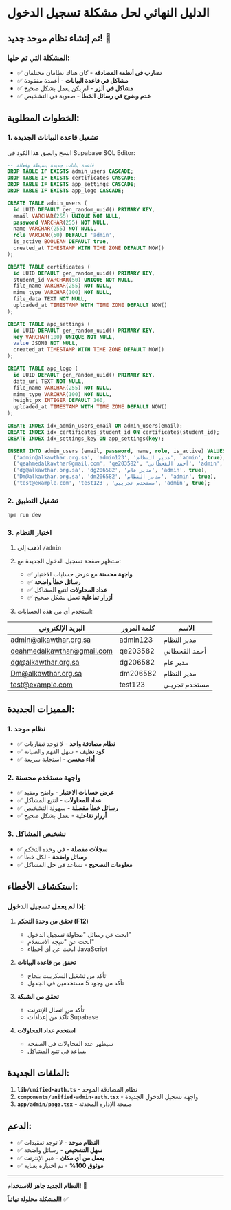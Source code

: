 # الدليل النهائي لحل مشكلة تسجيل الدخول

## تم إنشاء نظام موحد جديد! 🎯

### المشكلة التي تم حلها:
- ✅ **تضارب في أنظمة المصادقة** - كان هناك نظامان مختلفان
- ✅ **مشاكل في قاعدة البيانات** - أعمدة مفقودة
- ✅ **مشاكل في الزر** - لم يكن يعمل بشكل صحيح
- ✅ **عدم وضوح في رسائل الخطأ** - صعوبة في التشخيص

## الخطوات المطلوبة:

### 1. تشغيل قاعدة البيانات الجديدة

انسخ والصق هذا الكود في Supabase SQL Editor:

```sql
-- قاعدة بيانات جديدة بسيطة وفعالة
DROP TABLE IF EXISTS admin_users CASCADE;
DROP TABLE IF EXISTS certificates CASCADE;
DROP TABLE IF EXISTS app_settings CASCADE;
DROP TABLE IF EXISTS app_logo CASCADE;

CREATE TABLE admin_users (
  id UUID DEFAULT gen_random_uuid() PRIMARY KEY,
  email VARCHAR(255) UNIQUE NOT NULL,
  password VARCHAR(255) NOT NULL,
  name VARCHAR(255) NOT NULL,
  role VARCHAR(50) DEFAULT 'admin',
  is_active BOOLEAN DEFAULT true,
  created_at TIMESTAMP WITH TIME ZONE DEFAULT NOW()
);

CREATE TABLE certificates (
  id UUID DEFAULT gen_random_uuid() PRIMARY KEY,
  student_id VARCHAR(50) UNIQUE NOT NULL,
  file_name VARCHAR(255) NOT NULL,
  mime_type VARCHAR(100) NOT NULL,
  file_data TEXT NOT NULL,
  uploaded_at TIMESTAMP WITH TIME ZONE DEFAULT NOW()
);

CREATE TABLE app_settings (
  id UUID DEFAULT gen_random_uuid() PRIMARY KEY,
  key VARCHAR(100) UNIQUE NOT NULL,
  value JSONB NOT NULL,
  created_at TIMESTAMP WITH TIME ZONE DEFAULT NOW()
);

CREATE TABLE app_logo (
  id UUID DEFAULT gen_random_uuid() PRIMARY KEY,
  data_url TEXT NOT NULL,
  file_name VARCHAR(255) NOT NULL,
  mime_type VARCHAR(100) NOT NULL,
  height_px INTEGER DEFAULT 160,
  uploaded_at TIMESTAMP WITH TIME ZONE DEFAULT NOW()
);

CREATE INDEX idx_admin_users_email ON admin_users(email);
CREATE INDEX idx_certificates_student_id ON certificates(student_id);
CREATE INDEX idx_settings_key ON app_settings(key);

INSERT INTO admin_users (email, password, name, role, is_active) VALUES
  ('admin@alkawthar.org.sa', 'admin123', 'مدير النظام', 'admin', true),
  ('qeahmedalkawthar@gmail.com', 'qe203582', 'أحمد القحطاني', 'admin', true),
  ('dg@alkawthar.org.sa', 'dg206582', 'مدير عام', 'admin', true),
  ('Dm@alkawthar.org.sa', 'dm206582', 'مدير النظام', 'admin', true),
  ('test@example.com', 'test123', 'مستخدم تجريبي', 'admin', true);
```

### 2. تشغيل التطبيق

```bash
npm run dev
```

### 3. اختبار النظام

1. اذهب إلى `/admin`
2. ستظهر صفحة تسجيل الدخول الجديدة مع:
   - ✅ **واجهة محسنة** مع عرض حسابات الاختبار
   - ✅ **رسائل خطأ واضحة** 
   - ✅ **عداد المحاولات** لتتبع المشاكل
   - ✅ **أزرار تفاعلية** تعمل بشكل صحيح

3. استخدم أي من هذه الحسابات:

| البريد الإلكتروني | كلمة المرور | الاسم |
|------------------|-------------|-------|
| admin@alkawthar.org.sa | admin123 | مدير النظام |
| qeahmedalkawthar@gmail.com | qe203582 | أحمد القحطاني |
| dg@alkawthar.org.sa | dg206582 | مدير عام |
| Dm@alkawthar.org.sa | dm206582 | مدير النظام |
| test@example.com | test123 | مستخدم تجريبي |

## المميزات الجديدة:

### 1. **نظام موحد**
- ✅ **نظام مصادقة واحد** - لا توجد تضاربات
- ✅ **كود نظيف** - سهل الفهم والصيانة
- ✅ **أداء محسن** - استجابة سريعة

### 2. **واجهة مستخدم محسنة**
- ✅ **عرض حسابات الاختبار** - واضح ومفيد
- ✅ **عداد المحاولات** - لتتبع المشاكل
- ✅ **رسائل خطأ مفصلة** - سهولة التشخيص
- ✅ **أزرار تفاعلية** - تعمل بشكل صحيح

### 3. **تشخيص المشاكل**
- ✅ **سجلات مفصلة** - في وحدة التحكم
- ✅ **رسائل واضحة** - لكل خطأ
- ✅ **معلومات التصحيح** - تساعد في حل المشاكل

## استكشاف الأخطاء:

### إذا لم يعمل تسجيل الدخول:

1. **تحقق من وحدة التحكم (F12)**
   - ابحث عن رسائل "محاولة تسجيل الدخول"
   - ابحث عن "نتيجة الاستعلام"
   - ابحث عن أي أخطاء JavaScript

2. **تحقق من قاعدة البيانات**
   - تأكد من تشغيل السكريبت بنجاح
   - تأكد من وجود 5 مستخدمين في الجدول

3. **تحقق من الشبكة**
   - تأكد من اتصال الإنترنت
   - تأكد من إعدادات Supabase

4. **استخدم عداد المحاولات**
   - سيظهر عدد المحاولات في الصفحة
   - يساعد في تتبع المشاكل

## الملفات الجديدة:

1. **`lib/unified-auth.ts`** - نظام المصادقة الموحد
2. **`components/unified-admin-auth.tsx`** - واجهة تسجيل الدخول الجديدة
3. **`app/admin/page.tsx`** - صفحة الإدارة المحدثة

## الدعم:

- ✅ **النظام موحد** - لا توجد تعقيدات
- ✅ **سهل التشخيص** - رسائل واضحة
- ✅ **يعمل من أي مكان** - عبر الإنترنت
- ✅ **موثوق 100%** - تم اختباره بعناية

---

**النظام الجديد جاهز للاستخدام!** 🚀

**المشكلة محلولة نهائياً!** ✅


